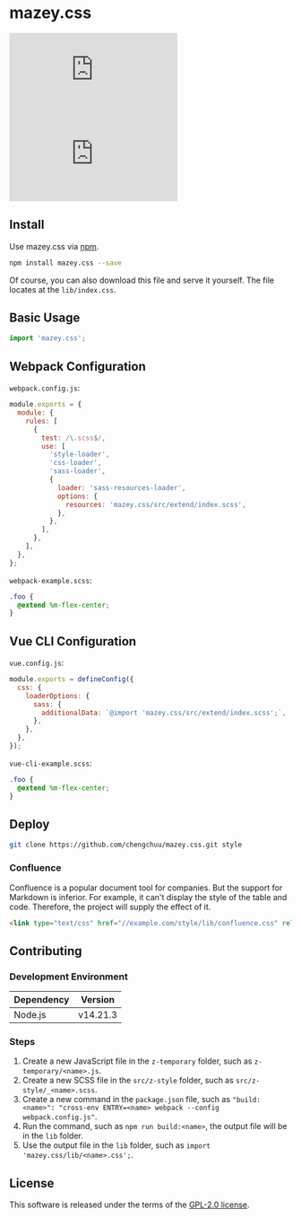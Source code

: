 # mazey.css

[![npm version][npm-image]][npm-url]
[![l][l-image]][l-url]

[npm-image]: https://img.shields.io/npm/v/mazey.css
[npm-url]: https://npmjs.org/package/mazey.css
[l-image]: https://img.shields.io/npm/l/mazey.css
[l-url]: https://github.com/chengchuu/mazey.css

## Install

Use mazey.css via [npm](https://www.npmjs.com/package/mazey.css).

```bash
npm install mazey.css --save
```

Of course, you can also download this file and serve it yourself. The file locates at the `lib/index.css`.

## Basic Usage

```javascript
import 'mazey.css';
```

## Webpack Configuration

`webpack.config.js`:

```javascript
module.exports = {
  module: {
    rules: [
      {
        test: /\.scss$/,
        use: [
          'style-loader',
          'css-loader',
          'sass-loader',
          {
            loader: 'sass-resources-loader',
            options: {
              resources: 'mazey.css/src/extend/index.scss',
            },
          },
        ],
      },
    ],
  },
};
```

`webpack-example.scss`:

```scss
.foo {
  @extend %m-flex-center;
}
```

## Vue CLI Configuration

`vue.config.js`:

```javascript
module.exports = defineConfig({
  css: {
    loaderOptions: {
      sass: {
        additionalData: `@import 'mazey.css/src/extend/index.scss';`,
      },
    },
  },
});
```

`vue-cli-example.scss`:

```scss
.foo {
  @extend %m-flex-center;
}
```

## Deploy

```bash
git clone https://github.com/chengchuu/mazey.css.git style
```

### Confluence

Confluence is a popular document tool for companies. But the support for Markdown is inferior. For example, it can't display the style of the table and code. Therefore, the project will supply the effect of it.

```html
<link type="text/css" href="//example.com/style/lib/confluence.css" rel="stylesheet" />
```

## Contributing

### Development Environment

| Dependency | Version  |
|------------|----------|
| Node.js    | v14.21.3 |

### Steps

1. Create a new JavaScript file in the `z-temporary` folder, such as `z-temporary/<name>.js`.
2. Create a new SCSS file in the `src/z-style` folder, such as `src/z-style/_<name>.scss`.
3. Create a new command in the `package.json` file, such as `"build:<name>": "cross-env ENTRY=<name> webpack --config webpack.config.js"`.
4. Run the command, such as `npm run build:<name>`, the output file will be in the `lib` folder.
5. Use the output file in the `lib` folder, such as `import 'mazey.css/lib/<name>.css';`.

## License

This software is released under the terms of the [GPL-2.0 license](https://github.com/chengchuu/mazey.css/blob/main/LICENSE).
